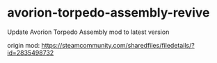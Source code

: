 # avorion-torpedo-assembly-revive

Update Avorion Torpedo Assembly mod to latest version

origin mod: <https://steamcommunity.com/sharedfiles/filedetails/?id=2835498732>
